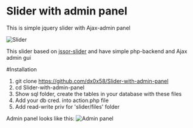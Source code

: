 Slider with admin panel
=======================

This is simple jquery slider with Ajax-admin panel

![Slider](http://i.imgur.com/DPgfzQd.png)

This slider based on [jssor-slider](https://github.com/jssor/jquery-slider) and have simple php-backend and Ajax admin gui 

#Installation
1. git clone https://github.com/dx0x58/Slider-with-admin-panel
2. cd Slider-with-admin-panel
3. Show sql folder, create the tables in your database with these files
4. Add your db cred. into action.php file 
5. Add read-write priv for 'slider/files' folder

Admin panel looks like this:
![Admin panel](http://i.imgur.com/scea1OZ.png)
